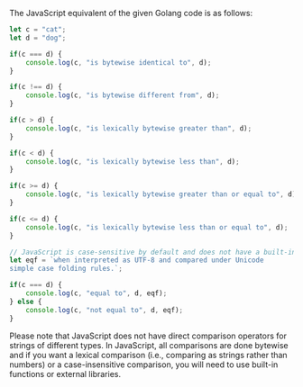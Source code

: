 The JavaScript equivalent of the given Golang code is as follows:

```javascript
let c = "cat";
let d = "dog";

if(c === d) {
    console.log(c, "is bytewise identical to", d);
}

if(c !== d) {
    console.log(c, "is bytewise different from", d);
}

if(c > d) {
    console.log(c, "is lexically bytewise greater than", d);
}

if(c < d) {
    console.log(c, "is lexically bytewise less than", d);
}

if(c >= d) {
    console.log(c, "is lexically bytewise greater than or equal to", d);
}

if(c <= d) {
    console.log(c, "is lexically bytewise less than or equal to", d);
}

// JavaScript is case-sensitive by default and does not have a built-in function for doing case insensitive comparisons
let eqf = `when interpreted as UTF-8 and compared under Unicode
simple case folding rules.`;

if(c === d) {
    console.log(c, "equal to", d, eqf);
} else {
    console.log(c, "not equal to", d, eqf);
}
```

Please note that JavaScript does not have direct comparison operators for strings of different types. In JavaScript, all comparisons are done bytewise and if you want a lexical comparison (i.e., comparing as strings rather than numbers) or a case-insensitive comparison, you will need to use built-in functions or external libraries.

